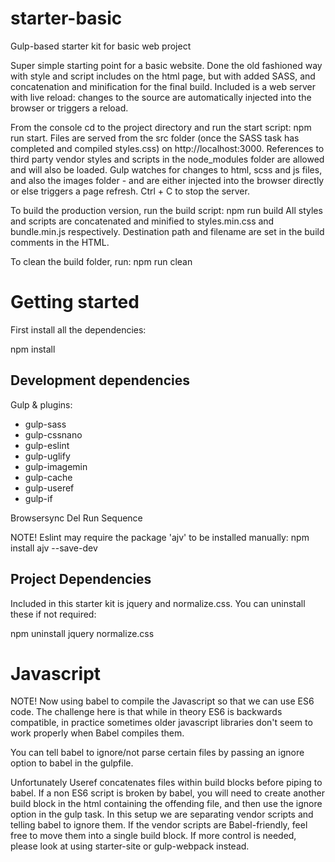 # starter-basic
Gulp-based starter kit for basic web project

Super simple starting point for a basic website. Done the old fashioned way with style and script includes on the html page, but with added SASS, and concatenation and minification for the final build.
Included is a web server with live reload: changes to the source are automatically injected into the browser or triggers a reload.

From the console cd to the project directory and run the start script: npm run start.
Files are served from the src folder (once the SASS task has completed and compiled styles.css) on http://localhost:3000. References to third party vendor styles and scripts in the node_modules folder are allowed and will also be loaded.
Gulp watches for changes to html, scss and js files, and also the images folder - and are either injected into the browser directly or else triggers a page refresh.
Ctrl + C to stop the server.

To build the production version, run the build script: npm run build
All styles and scripts are concatenated and minified to styles.min.css and bundle.min.js respectively. Destination path and filename are set in the build comments in the HTML.

To clean the build folder, run: npm run clean


Getting started
===============
First install all the dependencies:

npm install


Development dependencies
------------------------

Gulp & plugins:
+ gulp-sass
+ gulp-cssnano
+ gulp-eslint
+ gulp-uglify
+ gulp-imagemin
+ gulp-cache
+ gulp-useref
+ gulp-if

Browsersync
Del
Run Sequence

NOTE! Eslint may require the package 'ajv' to be installed manually:
npm install ajv --save-dev

Project Dependencies
--------------------
Included in this starter kit is jquery and normalize.css. You can uninstall these if not required:

npm uninstall jquery normalize.css


Javascript
==========

NOTE!
Now using babel to compile the Javascript so that we can use ES6 code.
The challenge here is that while in theory ES6 is backwards compatible, in practice sometimes older javascript libraries don't seem to work properly when Babel compiles them.

You can tell babel to ignore/not parse certain files by passing an ignore option to babel in the gulpfile.

Unfortunately Useref concatenates files within build blocks before piping to babel.
If a non ES6 script is broken by babel, you will need to create another build block in the html containing the offending file, and then use the ignore option in the gulp task.
In this setup we are separating vendor scripts and telling babel to ignore them. If the vendor scripts are Babel-friendly, feel free to move them into a single build block. If more control is needed, please look at using starter-site or gulp-webpack instead.

